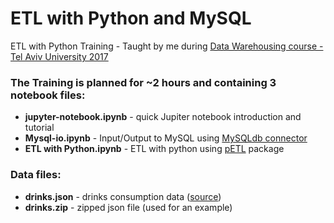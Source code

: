 # ETL with Python and MySQL
ETL with Python Training - Taught by me during [Data Warehousing course - Tel Aviv University 2017](http://www30.tau.ac.il/yedion/syllabuse.asp?course=0571417202)
  
### The Training is planned for ~2 hours and containing 3 notebook files:
* **jupyter-notebook.ipynb** - quick Jupiter notebook introduction and tutorial
* **Mysql-io.ipynb**   - Input/Output to MySQL using [MySQLdb connector](http://mysql-python.sourceforge.net/MySQLdb.html)
* **ETL with Python.ipynb**  - ETL with python using [pETL](https://petl.readthedocs.io/en/latest/) package

### Data files:
* **drinks.json** - drinks consumption data ([source](https://github.com/justmarkham)) 
* **drinks.zip** - zipped json file (used for an example)

